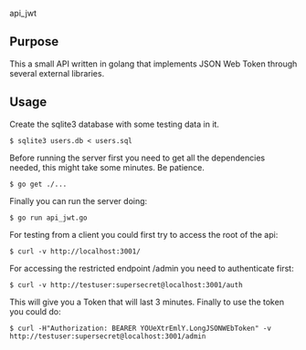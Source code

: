
api_jwt

## Purpose

This a small API written in golang that implements JSON Web Token through several external libraries.


## Usage

Create the sqlite3 database with some testing data in it.
```
$ sqlite3 users.db < users.sql
```

Before running the server first you need to get all the dependencies needed, this might take some minutes. Be patience.
```
$ go get ./...
```

Finally you can run the server doing:

```
$ go run api_jwt.go
```

For testing from a client you could first try to access the root of the api:

```
$ curl -v http://localhost:3001/
```
For accessing the restricted endpoint /admin you need to authenticate first:
```
$ curl -v http://testuser:supersecret@localhost:3001/auth
```
This will give you a Token that will last 3 minutes.
Finally to use the token you could do:
```
$ curl -H"Authorization: BEARER YOUeXtrEmlY.LongJSONWEbToken" -v http://testuser:supersecret@localhost:3001/admin
```

